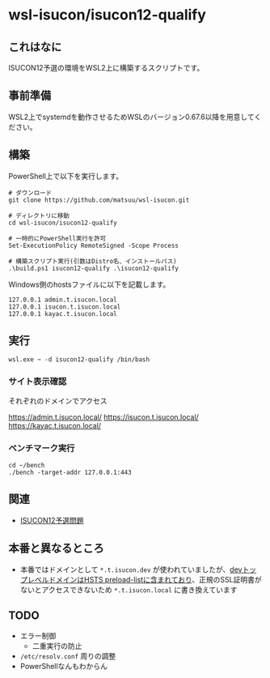 # wsl-isucon/isucon12-qualify

## これはなに

ISUCON12予選の環境をWSL2上に構築するスクリプトです。

## 事前準備

WSL2上でsystemdを動作させるためWSLのバージョン0.67.6以降を用意してください。

## 構築

PowerShell上で以下を実行します。

```
# ダウンロード
git clone https://github.com/matsuu/wsl-isucon.git

# ディレクトリに移動
cd wsl-isucon/isucon12-qualify

# 一時的にPowerShell実行を許可
Set-ExecutionPolicy RemoteSigned -Scope Process

# 構築スクリプト実行(引数はDistro名、インストールパス)
.\build.ps1 isucon12-qualify .\isucon12-qualify
```

Windows側のhostsファイルに以下を記載します。

```/etc/hosts
127.0.0.1 admin.t.isucon.local
127.0.0.1 isucon.t.isucon.local
127.0.0.1 kayac.t.isucon.local
```

## 実行

```
wsl.exe ~ -d isucon12-qualify /bin/bash
```

### サイト表示確認

それぞれのドメインでアクセス

https://admin.t.isucon.local/
https://isucon.t.isucon.local/
https://kayac.t.isucon.local/

### ベンチマーク実行

```
cd ~/bench
./bench -target-addr 127.0.0.1:443
```

## 関連

* [ISUCON12予選問題](https://github.com/isucon/isucon12-qualify)

## 本番と異なるところ

* 本番ではドメインとして `*.t.isucon.dev` が使われていましたが、[devトップレベルドメインはHSTS preload-listに含まれており](https://ja.wikipedia.org/wiki/.dev)、正規のSSL証明書がないとアクセスできないため `*.t.isucon.local` に書き換えています

## TODO

* エラー制御
  * 二重実行の防止
* `/etc/resolv.conf` 周りの調整
* PowerShellなんもわからん
